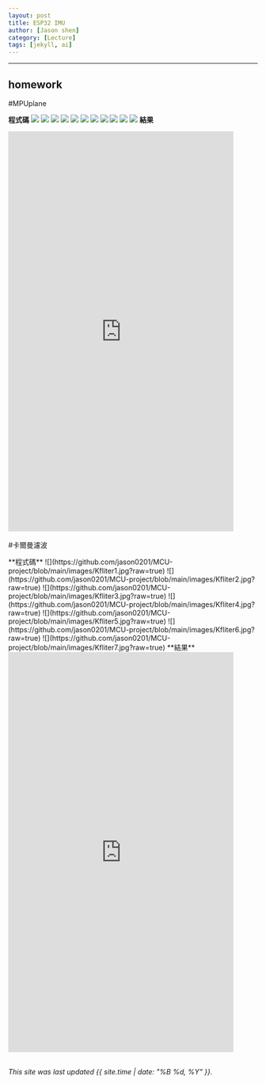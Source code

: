 ```yaml
---
layout: post
title: ESP32 IMU
author: [Jason shen]
category: [Lecture]
tags: [jekyll, ai]
---
```




---
## homework
#MPUplane</p>
**程式碼**
![](https://github.com/jason0201/MCU-project/blob/main/images/aduplane1.jpg?raw=true)
![](https://github.com/jason0201/MCU-project/blob/main/images/aduplane2.jpg?raw=true)
![](https://github.com/jason0201/MCU-project/blob/main/images/aduplane3.jpg?raw=true)
![](https://github.com/jason0201/MCU-project/blob/main/images/aduplane4.jpg?raw=true)
![](https://github.com/jason0201/MCU-project/blob/main/images/aduplane5.jpg?raw=true)
![](https://github.com/jason0201/MCU-project/blob/main/images/aduplane6.jpg?raw=true)
![](https://github.com/jason0201/MCU-project/blob/main/images/aduplane7.jpg?raw=true)
![](https://github.com/jason0201/MCU-project/blob/main/images/MPUplane1.png?raw=true)
![](https://github.com/jason0201/MCU-project/blob/main/images/MPUplane2.png?raw=true)
![](https://github.com/jason0201/MCU-project/blob/main/images/MPUplane3.png?raw=true)
![](https://github.com/jason0201/MCU-project/blob/main/images/MPUplane4.png?raw=true)
**結果**
<iframe width="455" height="809" src="https://www.youtube.com/embed/E6TewB4EC70" title="實測影片" frameborder="0" allow="accelerometer; autoplay; clipboard-write; encrypted-media; gyroscope; picture-in-picture; web-share" allowfullscreen></iframe>
<br>
<br>
#卡爾曼濾波</p>
**程式碼**
![](https://github.com/jason0201/MCU-project/blob/main/images/Kfliter1.jpg?raw=true)
![](https://github.com/jason0201/MCU-project/blob/main/images/Kfliter2.jpg?raw=true)
![](https://github.com/jason0201/MCU-project/blob/main/images/Kfliter3.jpg?raw=true)
![](https://github.com/jason0201/MCU-project/blob/main/images/Kfliter4.jpg?raw=true)
![](https://github.com/jason0201/MCU-project/blob/main/images/Kfliter5.jpg?raw=true)
![](https://github.com/jason0201/MCU-project/blob/main/images/Kfliter6.jpg?raw=true)
![](https://github.com/jason0201/MCU-project/blob/main/images/Kfliter7.jpg?raw=true)
**結果**
<iframe width="455" height="809" src="https://www.youtube.com/embed/Ktx0pMxHuO8" title="監控視窗畫面" frameborder="0" allow="accelerometer; autoplay; clipboard-write; encrypted-media; gyroscope; picture-in-picture; web-share" allowfullscreen></iframe>


  
<br>
<br>

*This site was last updated {{ site.time | date: "%B %d, %Y" }}.*


